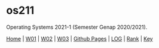 # os211
Operating Systems 2021-1 (Semester Genap 2020/2021).

[Home](https://ranianhanami.github.io/os211/) | [W01](https://ranianhanami.github.io/os211/W01/) | [W02](https://ranianhanami.github.io/os211/W02/) | [W03](https://ranianhanami.github.io/os211/W03/) | [Github Pages](https://github.com/ranianhanami/os211) | [LOG](https://github.com/ranianhanami/os211/blob/master/TXT/mylog.txt) | [Rank](TXT/myrank.txt) | [Key](TXT/mypubkey.txt) 
